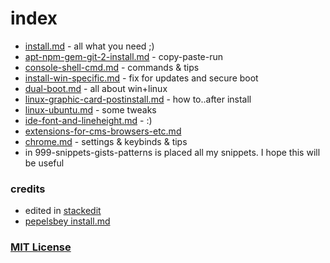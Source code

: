 # index

- [install.md](install.md) - all what you need ;)
- [apt-npm-gem-git-2-install.md](apt-npm-gem-git-2-install.md) - copy-paste-run
- [console-shell-cmd.md](console-shell-cmd.md) - commands & tips
- [install-win-specific.md](install-win-specific.md) - fix for updates and secure boot
- [dual-boot.md](dual-boot.md) - all about win+linux
- [linux-graphic-card-postinstall.md](linux-graphic-card-postinstall.md) - how to..after install
- [linux-ubuntu.md](linux-ubuntu.md) - some tweaks
- [ide-font-and-lineheight.md](ide-font-and-lineheight.md) - :)
- [extensions-for-cms-browsers-etc.md](extensions-for-cms-browsers-etc.md)
- [chrome.md](chrome.md) - settings & keybinds & tips
- in 999-snippets-gists-patterns is placed all my snippets. I hope this will be useful

### credits

- edited in [stackedit](https://stackedit.io/editor)
- [pepelsbey install.md](https://gist.github.com/pepelsbey/2c9acf8917364e0150d4)

### [MIT License](LICENSE.md)
